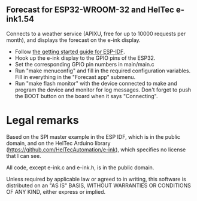 ## Forecast for ESP32-WROOM-32 and HelTec e-ink1.54

Connects to a weather service (APIXU, free for up to 10000 requests per month),
and displays the forecast on the e-ink display.

* Follow [the getting started guide for ESP-IDF](https://docs.espressif.com/projects/esp-idf/en/latest/get-started/get-started-devkitc.html).
* Hook up the e-ink display to the GPIO pins of the ESP32.
* Set the corresponding GPIO pin numbers in main/main.c
* Run "make menuconfig" and fill in the required configuration variables.
  Fill in everything in the "Forecast app" submenu.
* Run "make flash monitor" with the device connected to make and
  program the device and monitor for log messages. Don't forget to push
  the BOOT button on the board when it says "Connecting".

# Legal remarks

Based on the SPI master example in the ESP IDF, which is in the public domain,
and on the HelTec Arduino library (https://github.com/HelTecAutomation/e-ink),
which specifies no license that I can see.

All code, except e-ink.c and e-ink.h, is in the public domain.

Unless required by applicable law or agreed to in writing, this
software is distributed on an "AS IS" BASIS, WITHOUT WARRANTIES OR
CONDITIONS OF ANY KIND, either express or implied.

